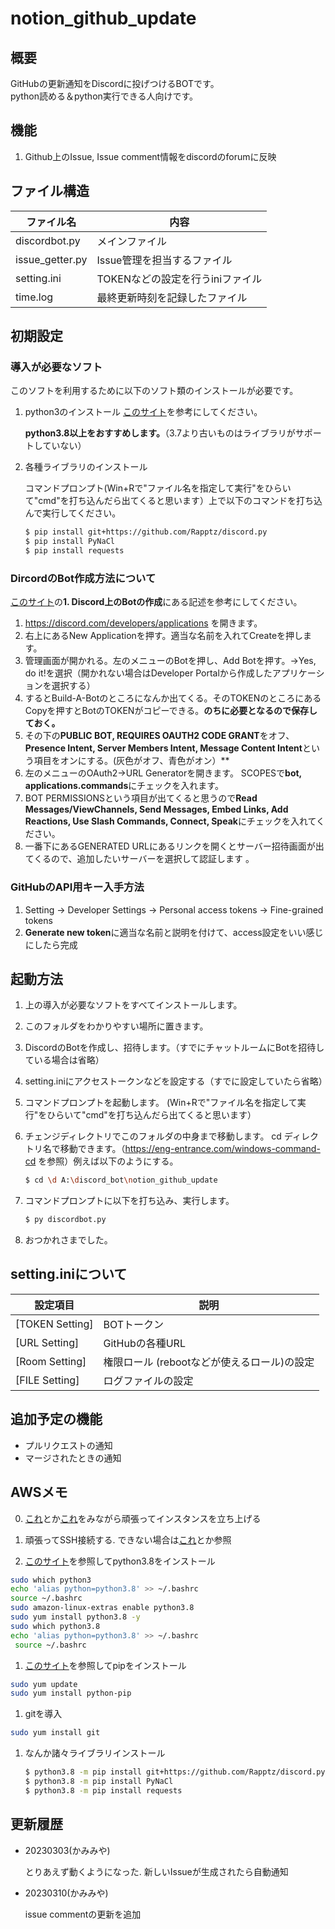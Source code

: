 # notion_github_update

## 概要

GitHubの更新通知をDiscordに投げつけるBOTです。<br>
python読める＆python実行できる人向けです。

## 機能
1. Github上のIssue, Issue comment情報をdiscordのforumに反映


## ファイル構造
|ファイル名|内容|
|---|---|
|discordbot.py|メインファイル|
|issue_getter.py|Issue管理を担当するファイル|
|setting.ini|TOKENなどの設定を行うiniファイル|
|time.log|最終更新時刻を記録したファイル|

## 初期設定
### 導入が必要なソフト

このソフトを利用するために以下のソフト類のインストールが必要です。

1. python3のインストール
   [このサイト](https://www.python.jp/install/windows/install.html)を参考にしてください。
   
   **python3.8以上をおすすめします。**（3.7より古いものはライブラリがサポートしていない）
   
2. 各種ライブラリのインストール

   コマンドプロンプト(Win+Rで"ファイル名を指定して実行"をひらいて"cmd"を打ち込んだら出てくると思います）上で以下のコマンドを打ち込んで実行してください。

   ```bash
   $ pip install git+https://github.com/Rapptz/discord.py
   $ pip install PyNaCl
   $ pip install requests
   ```

   
### DircordのBot作成方法について
[このサイト](https://note.com/exteoi/n/nf1c37cb26c41)の**1. Discord上のBotの作成**にある記述を参考にしてください。

   1. https://discord.com/developers/applications を開きます。
   2. 右上にあるNew Applicationを押す。適当な名前を入れてCreateを押します。
   3. 管理画面が開かれる。左のメニューのBotを押し、Add Botを押す。→Yes, do it!を選択（開かれない場合はDeveloper Portalから作成したアプリケーションを選択する）
   4. するとBuild-A-Botのところになんか出てくる。そのTOKENのところにあるCopyを押すとBotのTOKENがコピーできる。**のちに必要となるので保存しておく。**
   5. その下の**PUBLIC BOT, REQUIRES OAUTH2 CODE GRANT**をオフ、**Presence Intent, Server Members Intent, Message Content Intent**という項目をオンにする。(灰色がオフ、青色がオン）**
   6. 左のメニューのOAuth2→URL Generatorを開きます。 SCOPESで**bot, applications.commands**にチェックを入れます。
   7. BOT PERMISSIONSという項目が出てくると思うので**Read Messages/ViewChannels, Send Messages, Embed Links, Add Reactions, Use Slash Commands, Connect, Speak**にチェックを入れてください。
   8. 一番下にあるGENERATED URLにあるリンクを開くとサーバー招待画面が出てくるので、追加したいサーバーを選択して認証します 。

### GitHubのAPI用キー入手方法

1. Setting -> Developer Settings -> Personal access tokens -> Fine-grained tokens
2. **Generate new token**に適当な名前と説明を付けて、access設定をいい感じにしたら完成

## 起動方法

1. 上の導入が必要なソフトをすべてインストールします。

2. このフォルダをわかりやすい場所に置きます。

3. DiscordのBotを作成し、招待します。（すでにチャットルームにBotを招待している場合は省略）

4. setting.iniにアクセストークンなどを設定する（すでに設定していたら省略）

5. コマンドプロンプトを起動します。 (Win+Rで"ファイル名を指定して実行"をひらいて"cmd"を打ち込んだら出てくると思います）

6. チェンジディレクトリでこのフォルダの中身まで移動します。
   cd ディレクトリ名で移動できます。（https://eng-entrance.com/windows-command-cd を参照）例えば以下のようにする。

   ```bash
   $ cd \d A:\discord_bot\notion_github_update
   ```

7. コマンドプロンプトに以下を打ち込み、実行します。

   ```bash
   $ py discordbot.py
   ```

8. おつかれさまでした。

## setting.iniについて

| 設定項目| 説明|
| --- | --- |
| [TOKEN Setting] | BOTトークン  |
| [URL Setting]  | GitHubの各種URL |
| [Room Setting] | 権限ロール (rebootなどが使えるロール)の設定 |
| [FILE Setting] | ログファイルの設定 |

## 追加予定の機能
- プルリクエストの通知
- マージされたときの通知

## AWSメモ
0. [これ](https://dev.classmethod.jp/articles/creation_vpc_ec2_for_beginner_1/)とか[これ](https://dev.classmethod.jp/articles/creation_vpc_ec2_for_beginner_2/)をみながら頑張ってインスタンスを立ち上げる

1. 頑張ってSSH接続する. できない場合は[これ](https://xn--o9j8h1c9hb5756dt0ua226amc1a.com/?p=3583)とか参照

1. [このサイト](https://note.com/gotomaki/n/n8906f784e141)を参照してpython3.8をインストール
```bash
sudo which python3
echo 'alias python=python3.8' >> ~/.bashrc
source ~/.bashrc
sudo amazon-linux-extras enable python3.8
sudo yum install python3.8 -y
sudo which python3.8
echo 'alias python=python3.8' >> ~/.bashrc
 source ~/.bashrc

```
1. [このサイト](https://akizora.tech/amazon-linux-2-pip-install-4925)を参照してpipをインストール
```bash
sudo yum update
sudo yum install python-pip
```
1. gitを導入
```bash
sudo yum install git
```

1. なんか諸々ライブラリインストール

   ```bash
   $ python3.8 -m pip install git+https://github.com/Rapptz/discord.py
   $ python3.8 -m pip install PyNaCl
   $ python3.8 -m pip install requests
   ```

### 
## 更新履歴

- 20230303(かみみや)

  とりあえず動くようになった. 新しいIssueが生成されたら自動通知

- 20230310(かみみや)

  issue commentの更新を追加
